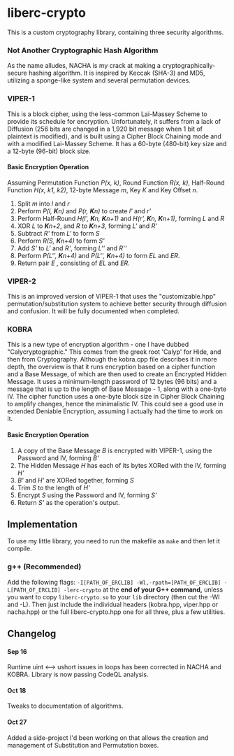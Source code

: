 # liberc-crypto

This is a custom cryptography library, containing three security algorithms.

### Not Another Cryptographic Hash Algorithm
As the name alludes, NACHA is my crack at making a cryptographically-secure hashing algorithm.
It is inspired by Keccak (SHA-3) and MD5, utilizing a sponge-like system and several permutation devices.

### VIPER-1
This is a block cipher, using the less-common Lai-Massey Scheme to provide its schedule for encryption. Unfortunately,
it suffers from a lack of Diffusion (256 bits are changed in a 1,920 bit message when 1 bit of plaintext is modified), 
and is built using a Cipher Block Chaining mode and with a modified Lai-Massey Scheme. 
It has a 60-byte (480-bit) key size and a 12-byte (96-bit) block size.
#### Basic Encryption Operation
Assuming Permutation Function *P(x, k)*, Round Function *R(x, k)*, Half-Round Function *H(x, k1, k2)*,
12-byte Message *m*,  Key *K* and Key Offset *n*.
1. Split *m* into *l* and *r*
2. Perform *P(l, **K**n)* and *P(r, **K**n)* to create *l'* and *r'*
3. Perform Half-Round *H(l', **K**n, **K**n+1)* and *H(r', **K**n, **K**n+1)*, forming *L* and *R*
4. XOR *L* to ***K**n+2*, and *R* to ***K**n+3*, forming *L'* and *R'*
5. Subtract *R'* from *L'* to form *S*
6. Perform *R(S, **K**n+4)* to form *S'*
7. Add *S'* to *L'* and *R'*, forming *L''* and *R''*
8. Perform *P(L'', **K**n+4)* and *P(L'', **K**n+4)* to form *EL* and *ER*.
9. Return pair *E* , consisting of *EL* and *ER*.

### VIPER-2
This is an improved version of VIPER-1 that uses the "customizable.hpp" permutation/substitution system to achieve
better security through diffusion and confusion. It will be fully documented when completed.


### KOBRA
This is a new type of encryption algorithm - one I have dubbed "Calycryptographic."
This comes from the greek root 'Calyp' for Hide, and then from Cryptography.
Although the kobra.cpp file describes it in more depth, the overview is that it runs encryption based on a cipher function
and a Base Message, of which are then used to create an Encrypted Hidden Message. It uses a minimum-length password of 12
bytes (96 bits) and a message that is up to the length of Base Message - 1, along with a one-byte IV. The cipher function
uses a one-byte block size in Cipher Block Chaining to amplify changes, hence the minimalistic IV. This could see a good
use in extended Deniable Encryption, assuming I actually had the time to work on it.
#### Basic Encryption Operation
1. A copy of the Base Message *B* is encrypted with VIPER-1, using the Password and IV, forming *B'*
2. The Hidden Message *H* has each of its bytes XORed with the IV, forming *H'*
3. *B'* and *H'* are XORed together, forming *S*
4. Trim *S* to the length of *H'*
5. Encrypt *S* using the Password and IV, forming *S'*
6. Return *S'* as the operation's output.

## Implementation
To use my little library, you need to run the makefile as `make` and then let it compile.

### g++ (Recommended)
Add the following flags:
`-I[PATH_OF_ERCLIB] -Wl,-rpath=[PATH_OF_ERCLIB] -L[PATH_OF_ERCLIB] -lerc-crypto`
at the **end of your G++ command,** unless you want to copy `liberc-crypto.so` to your `lib` directory (then cut the -Wl and -L). Then just include the individual headers (kobra.hpp, viper.hpp or nacha.hpp) or the full liberc-crypto.hpp one for all three, plus a few utilities.

## Changelog
#### Sep 16
Runtime uint <--> ushort issues in loops has been corrected in NACHA and KOBRA. Library is now passing CodeQL analysis.
#### Oct 18
Tweaks to documentation of algorithms.
#### Oct 27
Added a side-project I'd been working on that allows the creation and management of Substitution and Permutation boxes.
